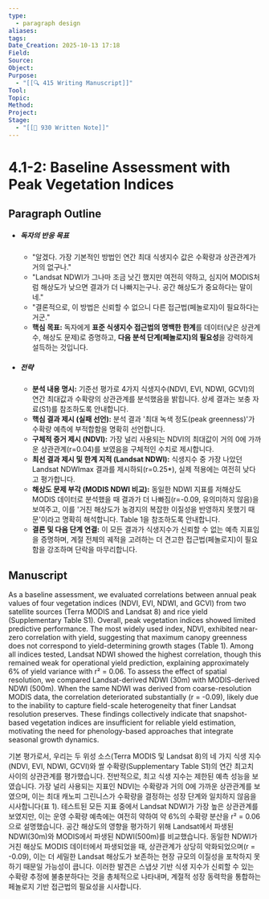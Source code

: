 ```yaml
---
type:
  - paragraph design
aliases:
tags:
Date_Creation: 2025-10-13 17:18
Field:
Source:
Object:
Purpose:
  - "[[🔍 415 Writing Manuscript]]"
Tool:
Topic:
Method:
Project:
Stage:
  - "[[📝 930 Written Note]]"
---
```

# 4.1-2: Baseline Assessment with Peak Vegetation Indices

## Paragraph Outline
- ##### 독자의 반응 목표
    - "알겠다. 가장 기본적인 방법인 연간 최대 식생지수 값은 수확량과 상관관계가 거의 없구나."
    - "Landsat NDWI가 그나마 조금 낫긴 했지만 여전히 약하고, 심지어 MODIS처럼 해상도가 낮으면 결과가 더 나빠지는구나. 공간 해상도가 중요하다는 말이네."
    - "결론적으로, 이 방법은 신뢰할 수 없으니 다른 접근법(페놀로지)이 필요하다는 거군."
    - **핵심 목표:** 독자에게 **표준 식생지수 접근법의 명백한 한계**를 데이터(낮은 상관계수, 해상도 문제)로 증명하고, **다음 분석 단계(페놀로지)의 필요성**을 강력하게 설득하는 것입니다.
- ##### 전략
    - **분석 내용 명시:** 기준선 평가로 4가지 식생지수(NDVI, EVI, NDWI, GCVI)의 연간 최대값과 수확량의 상관관계를 분석했음을 밝힙니다. 상세 결과는 보충 자료(S1)를 참조하도록 안내합니다.
    - **핵심 결과 제시 (실패 선언):** 분석 결과 '최대 녹색 정도(peak greenness)'가 수확량 예측에 부적합함을 명확히 선언합니다.
    - **구체적 증거 제시 (NDVI):** 가장 널리 사용되는 NDVI의 최대값이 거의 0에 가까운 상관관계(r=0.04)를 보였음을 구체적인 수치로 제시합니다.
    - **최선 결과 제시 및 한계 지적 (Landsat NDWI):** 식생지수 중 가장 나았던 Landsat NDWImax 결과를 제시하되(r=0.25*), 실제 적용에는 여전히 낮다고 평가합니다.
    - **해상도 문제 부각 (MODIS NDWI 비교):** 동일한 NDWI 지표를 저해상도 MODIS 데이터로 분석했을 때 결과가 더 나빠짐(r=-0.09, 유의미하지 않음)을 보여주고, 이를 '거친 해상도가 농경지의 복잡한 이질성을 반영하지 못했기 때문'이라고 명확히 해석합니다. Table 1을 참조하도록 안내합니다.
    - **결론 및 다음 단계 연결:** 이 모든 결과가 식생지수가 신뢰할 수 없는 예측 지표임을 증명하며, 계절 전체의 궤적을 고려하는 더 견고한 접근법(페놀로지)이 필요함을 강조하며 단락을 마무리합니다.

## Manuscript

As a baseline assessment, we evaluated correlations between annual peak values of four vegetation indices (NDVI, EVI, NDWI, and GCVI) from two satellite sources (Terra MODIS and Landsat 8) and rice yield (Supplementary Table S1). Overall, peak vegetation indices showed limited predictive performance. The most widely used index, NDVI, exhibited near-zero correlation with yield, suggesting that maximum canopy greenness does not correspond to yield-determining growth stages (Table 1). Among all indices tested, Landsat NDWI showed the highest correlation, though this remained weak for operational yield prediction, explaining approximately 6% of yield variance with r² = 0.06. To assess the effect of spatial resolution, we compared Landsat-derived NDWI (30m) with MODIS-derived NDWI (500m). When the same NDWI was derived from coarse-resolution MODIS data, the correlation deteriorated substantially (r = -0.09), likely due to the inability to capture field-scale heterogeneity that finer Landsat resolution preserves. These findings collectively indicate that snapshot-based vegetation indices are insufficient for reliable yield estimation, motivating the need for phenology-based approaches that integrate seasonal growth dynamics.

기본 평가로서, 우리는 두 위성 소스(Terra MODIS 및 Landsat 8)의 네 가지 식생 지수(NDVI, EVI, NDWI, GCVI)와 쌀 수확량(Supplementary Table S1)의 연간 최고치 사이의 상관관계를 평가했습니다. 전반적으로, 최고 식생 지수는 제한된 예측 성능을 보였습니다. 가장 널리 사용되는 지표인 NDVI는 수확량과 거의 0에 가까운 상관관계를 보였으며, 이는 최대 캐노피 그린니스가 수확량을 결정하는 성장 단계와 일치하지 않음을 시사합니다(표 1). 테스트된 모든 지표 중에서 Landsat NDWI가 가장 높은 상관관계를 보였지만, 이는 운영 수확량 예측에는 여전히 약하여 약 6%의 수확량 분산을 r² = 0.06으로 설명했습니다. 공간 해상도의 영향을 평가하기 위해 Landsat에서 파생된 NDWI(30m)와 MODIS에서 파생된 NDWI(500m)를 비교했습니다. 동일한 NDWI가 거친 해상도 MODIS 데이터에서 파생되었을 때, 상관관계가 상당히 악화되었으며(r = -0.09), 이는 더 세밀한 Landsat 해상도가 보존하는 현장 규모의 이질성을 포착하지 못하기 때문일 가능성이 큽니다. 이러한 발견은 스냅샷 기반 식생 지수가 신뢰할 수 있는 수확량 추정에 불충분하다는 것을 총체적으로 나타내며, 계절적 성장 동력학을 통합하는 페놀로지 기반 접근법의 필요성을 시사합니다.